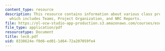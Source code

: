 ```yaml
---
content_type: resource
description: This resource contains information about various class projects update
  which includes Teams, Project Organization, and NRC Reports.
file: https://ol-ocw-studio-app-production.s3.amazonaws.com/courses/esd-10-introduction-to-technology-and-policy-fall-2006/8338624ef0d6ed011d6472a207059fe4_lec6.pdf
file_type: application/pdf
resourcetype: Document
title: lec6.pdf
uid: 8338624e-f0d6-ed01-1d64-72a207059fe4
---
```

